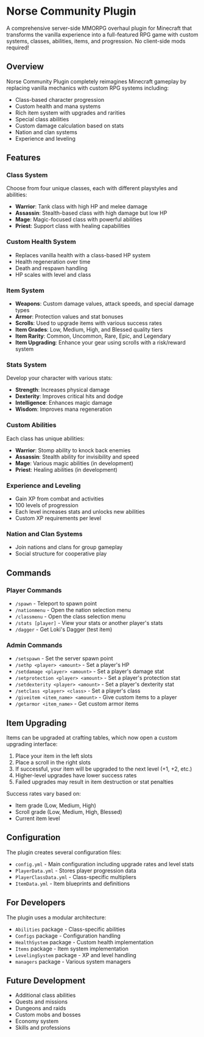 # Norse Community Plugin

A comprehensive server-side MMORPG overhaul plugin for Minecraft that transforms the vanilla experience into a full-featured RPG game with custom systems, classes, abilities, items, and progression. No client-side mods required!

## Overview

Norse Community Plugin completely reimagines Minecraft gameplay by replacing vanilla mechanics with custom RPG systems including:

- Class-based character progression
- Custom health and mana systems
- Rich item system with upgrades and rarities
- Special class abilities
- Custom damage calculation based on stats
- Nation and clan systems
- Experience and leveling

## Features

### Class System
Choose from four unique classes, each with different playstyles and abilities:
- **Warrior**: Tank class with high HP and melee damage
- **Assassin**: Stealth-based class with high damage but low HP
- **Mage**: Magic-focused class with powerful abilities
- **Priest**: Support class with healing capabilities

### Custom Health System
- Replaces vanilla health with a class-based HP system
- Health regeneration over time
- Death and respawn handling
- HP scales with level and class

### Item System
- **Weapons**: Custom damage values, attack speeds, and special damage types
- **Armor**: Protection values and stat bonuses
- **Scrolls**: Used to upgrade items with various success rates
- **Item Grades**: Low, Medium, High, and Blessed quality tiers
- **Item Rarity**: Common, Uncommon, Rare, Epic, and Legendary
- **Item Upgrading**: Enhance your gear using scrolls with a risk/reward system

### Stats System
Develop your character with various stats:
- **Strength**: Increases physical damage
- **Dexterity**: Improves critical hits and dodge
- **Intelligence**: Enhances magic damage
- **Wisdom**: Improves mana regeneration

### Custom Abilities
Each class has unique abilities:
- **Warrior**: Stomp ability to knock back enemies
- **Assassin**: Stealth ability for invisibility and speed
- **Mage**: Various magic abilities (in development)
- **Priest**: Healing abilities (in development)

### Experience and Leveling
- Gain XP from combat and activities
- 100 levels of progression
- Each level increases stats and unlocks new abilities
- Custom XP requirements per level

### Nation and Clan Systems
- Join nations and clans for group gameplay
- Social structure for cooperative play

## Commands

### Player Commands
- `/spawn` - Teleport to spawn point
- `/nationmenu` - Open the nation selection menu
- `/classmenu` - Open the class selection menu
- `/stats [player]` - View your stats or another player's stats
- `/dagger` - Get Loki's Dagger (test item)

### Admin Commands
- `/setspawn` - Set the server spawn point
- `/sethp <player> <amount>` - Set a player's HP
- `/setdamage <player> <amount>` - Set a player's damage stat
- `/setprotection <player> <amount>` - Set a player's protection stat
- `/setdexterity <player> <amount>` - Set a player's dexterity stat
- `/setclass <player> <class>` - Set a player's class
- `/giveitem <item_name> <amount>` - Give custom items to a player
- `/getarmor <item_name>` - Get custom armor items

## Item Upgrading

Items can be upgraded at crafting tables, which now open a custom upgrading interface:
1. Place your item in the left slots
2. Place a scroll in the right slots
3. If successful, your item will be upgraded to the next level (+1, +2, etc.)
4. Higher-level upgrades have lower success rates
5. Failed upgrades may result in item destruction or stat penalties

Success rates vary based on:
- Item grade (Low, Medium, High)
- Scroll grade (Low, Medium, High, Blessed)
- Current item level

## Configuration

The plugin creates several configuration files:
- `config.yml` - Main configuration including upgrade rates and level stats
- `PlayerData.yml` - Stores player progression data
- `PlayerClassData.yml` - Class-specific multipliers
- `ItemData.yml` - Item blueprints and definitions

## For Developers

The plugin uses a modular architecture:
- `Abilities` package - Class-specific abilities
- `Configs` package - Configuration handling
- `HealthSystem` package - Custom health implementation
- `Items` package - Item system implementation
- `LevelingSystem` package - XP and level handling
- `managers` package - Various system managers

## Future Development

- Additional class abilities
- Quests and missions
- Dungeons and raids
- Custom mobs and bosses
- Economy system
- Skills and professions
